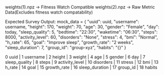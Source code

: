 weights(1).npz -> Fitness Watch Compatible
weights(2).npz -> Raw Metric Data(Excludes fitness watch compatability)

Expected Survey Output: 
mock_data = {
        "uuid": uuid,
        "username": username,
        "height": 170,
        "weight": 70,
        "age": 30,
        "gender": "Female",
        "day": today,
        "sleep_quality": 5,
        "bedtime": "22:30",
        "waketime": "06:30",
        "steps": 8000,
        "activity_level": 60,
        "disorders": "None",
        "stress": 4,
        "bmi": "Normal",
        "h_rate": 65,
        "goal": "Improve sleep",
        "growth_rate": "2 weeks",
        "sleep_duration": 7,
        "group_id": "group-xyz",
        "habits": "{}"
    }

0 uuid | 1 username | 2 height | 3 weight | 4 age | 5 gender | 6 day | 7 sleep_quality | 8 steps | 9 activity_level | 10 disorders | 11 stress | 12 bmi | 13 h_rate | 14 goal | 15 growth_rate | 16 sleep_duration | 17 group_id | 18 habits 